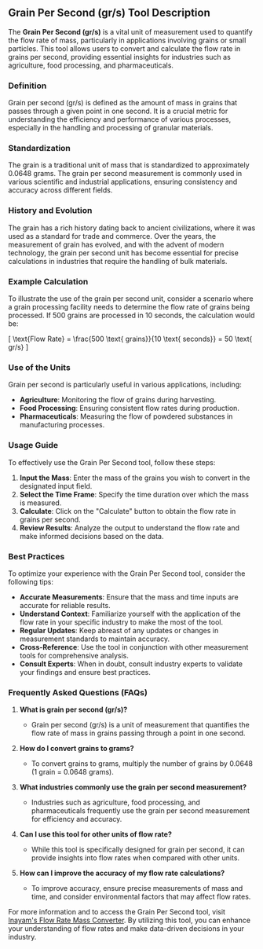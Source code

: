 ## Grain Per Second (gr/s) Tool Description

The **Grain Per Second (gr/s)** is a vital unit of measurement used to quantify the flow rate of mass, particularly in applications involving grains or small particles. This tool allows users to convert and calculate the flow rate in grains per second, providing essential insights for industries such as agriculture, food processing, and pharmaceuticals. 

### Definition

Grain per second (gr/s) is defined as the amount of mass in grains that passes through a given point in one second. It is a crucial metric for understanding the efficiency and performance of various processes, especially in the handling and processing of granular materials.

### Standardization

The grain is a traditional unit of mass that is standardized to approximately 0.0648 grams. The grain per second measurement is commonly used in various scientific and industrial applications, ensuring consistency and accuracy across different fields.

### History and Evolution

The grain has a rich history dating back to ancient civilizations, where it was used as a standard for trade and commerce. Over the years, the measurement of grain has evolved, and with the advent of modern technology, the grain per second unit has become essential for precise calculations in industries that require the handling of bulk materials.

### Example Calculation

To illustrate the use of the grain per second unit, consider a scenario where a grain processing facility needs to determine the flow rate of grains being processed. If 500 grains are processed in 10 seconds, the calculation would be:

\[ 
\text{Flow Rate} = \frac{500 \text{ grains}}{10 \text{ seconds}} = 50 \text{ gr/s} 
\]

### Use of the Units

Grain per second is particularly useful in various applications, including:

- **Agriculture**: Monitoring the flow of grains during harvesting.
- **Food Processing**: Ensuring consistent flow rates during production.
- **Pharmaceuticals**: Measuring the flow of powdered substances in manufacturing processes.

### Usage Guide

To effectively use the Grain Per Second tool, follow these steps:

1. **Input the Mass**: Enter the mass of the grains you wish to convert in the designated input field.
2. **Select the Time Frame**: Specify the time duration over which the mass is measured.
3. **Calculate**: Click on the "Calculate" button to obtain the flow rate in grains per second.
4. **Review Results**: Analyze the output to understand the flow rate and make informed decisions based on the data.

### Best Practices

To optimize your experience with the Grain Per Second tool, consider the following tips:

- **Accurate Measurements**: Ensure that the mass and time inputs are accurate for reliable results.
- **Understand Context**: Familiarize yourself with the application of the flow rate in your specific industry to make the most of the tool.
- **Regular Updates**: Keep abreast of any updates or changes in measurement standards to maintain accuracy.
- **Cross-Reference**: Use the tool in conjunction with other measurement tools for comprehensive analysis.
- **Consult Experts**: When in doubt, consult industry experts to validate your findings and ensure best practices.

### Frequently Asked Questions (FAQs)

1. **What is grain per second (gr/s)?**
   - Grain per second (gr/s) is a unit of measurement that quantifies the flow rate of mass in grains passing through a point in one second.

2. **How do I convert grains to grams?**
   - To convert grains to grams, multiply the number of grains by 0.0648 (1 grain = 0.0648 grams).

3. **What industries commonly use the grain per second measurement?**
   - Industries such as agriculture, food processing, and pharmaceuticals frequently use the grain per second measurement for efficiency and accuracy.

4. **Can I use this tool for other units of flow rate?**
   - While this tool is specifically designed for grain per second, it can provide insights into flow rates when compared with other units.

5. **How can I improve the accuracy of my flow rate calculations?**
   - To improve accuracy, ensure precise measurements of mass and time, and consider environmental factors that may affect flow rates.

For more information and to access the Grain Per Second tool, visit [Inayam's Flow Rate Mass Converter](https://www.inayam.co/unit-converter/flow_rate_mass). By utilizing this tool, you can enhance your understanding of flow rates and make data-driven decisions in your industry.